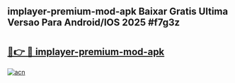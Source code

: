 ## implayer-premium-mod-apk Baixar Gratis Ultima Versao Para Android/IOS 2025 #f7g3z

# <h2><a href="https://ainizakaria.my?title=implayer-premium-mod-apk&ref=20M">🔗👉 🔴 implayer-premium-mod-apk</a></h2>

[![acn](https://github.com/user-attachments/assets/0f9c940e-d8b0-45ae-aac7-cd30a18b3e1c)](https://ainizakaria.my?title=implayer-premium-mod-apk&ref=20M)

